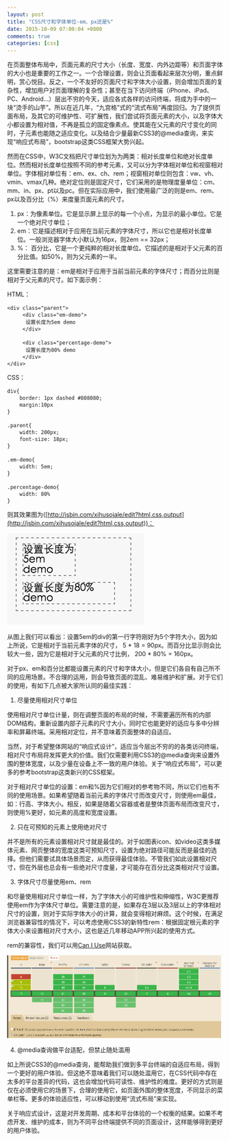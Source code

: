 ```yaml
---
layout: post
title: "CSS尺寸和字体单位-em、px还是%"
date: 2015-10-09 07:00:04 +0800
comments: true
categories: [css]
---
```


在页面整体布局中，页面元素的尺寸大小（长度、宽度、内外边距等）和页面字体的大小也是重要的工作之一。一个合理设置，则会让页面看起来层次分明，重点鲜明，赏心悦目。反之，一个不友好的页面尺寸和字体大小设置，则会增加页面的复杂性，增加用户对页面理解的复杂性；甚至在当下访问终端（iPhone、iPad、PC、Android...）层出不穷的今天，适应各式各样的访问终端，将成为手中的一块“烫手的山芋”。所以在近几年，“九宫格”式的“流式布局”再度回归。为了提供页面布局，及其它的可维护性、可扩展性，我们尝试将页面元素的大小，以及字体大小都设置为相对值，不再是孤立的固定像素点。使其能在父元素的尺寸变化的同时，子元素也能随之适应变化。以及结合少量最新CSS3的@media查询，来实现“响应式布局”，bootstrap这类CSS框架大势兴起。

然而在CSS中，W3C文档把尺寸单位划为为两类：相对长度单位和绝对长度单位。然而相对长度单位按照不同的参考元素，又可以分为字体相对单位和视窗相对单位。字体相对单位有：em、ex、ch、rem；视窗相对单位则包含：vw、vh、vmin、vmax几种。绝对定位则是固定尺寸，它们采用的是物理度量单位：cm、mm、in、px、pt以及pc。但在实际应用中，我们使用最广泛的则是em、rem、px以及百分比（%）来度量页面元素的尺寸。

1. px：为像素单位。它是显示屏上显示的每一个小点，为显示的最小单位。它是一个绝对尺寸单位；
2. em：它是描述相对于应用在当前元素的字体尺寸，所以它也是相对长度单位。一般浏览器字体大小默认为16px，则2em == 32px；
3. %： 百分比，它是一个更纯粹的相对长度单位。它描述的是相对于父元素的百分比值。如50%，则为父元素的一半。

这里需要注意的是：em是相对于应用于当前当前元素的字体尺寸；而百分比则是相对于父元素的尺寸。如下面示例：

HTML：

	<div class="parent">
	 	 <div class="em-demo">
		  设置长度为5em demo
	 	 </div>
	
		 <div class="percentage-demo">
		  设置长度为80% demo
	 	 </div>
	</div>

CSS：

	div{
		border: 1px dashed #808080;
		margin:10px
	}

	.parent{
		width: 200px;
		font-size: 18px;
	}

	.em-demo{
		width: 5em;
	}

	.percentage-demo{
		width: 80%
	}

则其效果图为([http://jsbin.com/xihusojale/edit?html,css,output](http://jsbin.com/xihusojale/edit?html,css,output))：

![em percentage demo](/images/blog_img/em-percentage-demo.png)

从图上我们可以看出：设置5em的div的第一行字符刚好为5个字符大小，因为如上所说，它是相对于当前元素字体的尺寸， 5 * 18 = 90px。而百分比显示则会比较大一些，因为它是相对于父元素的尺寸比例， 200 * 80% = 160px。

对于px、em和百分比都能设置元素的尺寸和字体大小，但是它们各自有自己所不同的应用场景。不合理的运用，则会导致页面的混乱、难易维护和扩展。对于它们的使用，有如下几点被大家所认同的最佳实践：

1. 尽量使用相对尺寸单位

使用相对尺寸单位计量，则在调整页面的布局的时候，不需要遍历所有的内部DOM结构，重新设置内部子元素的尺寸大小，同时它也能更好的适应与多中分辨率和屏幕终端。采用相对定位，并不意味着页面整体的自适应。

当然，对于希望整体网站的“响应式设计”，适应当今层出不穷的的各类访问终端，相对尺寸布局将发挥更大的价值。我们仅需要利用CSS3的@media查询来设置外围的整体宽度，以及少量在设备上不一致的用户体验。关于“响应式布局”，可以更多的参考bootstrap这类新兴的CSS框架。

对于相对尺寸单位的设置：em和%因为它们相对的参考物不同，所以它们也有不同的使用场景。如果希望随着当前元素的字体尺寸而改变尺寸，则使用em最佳，如：行高、字体大小。相反，如果是随着父容器或者是整体页面布局而改变尺寸，则使用%更好，如元素的高度和宽度设置。

2. 只在可预知的元素上使用绝对尺寸

并不是所有的元素设置相对尺寸就是最佳的。对于如图表icon、如video这类多媒体元素、网页整体的宽度这类可预知尺寸，设置为绝对路径可能反而是最佳的选择。但他们需要试具体场景而定，从而获得最佳体验。不管我们如此设置相对尺寸，但在外层也总会有一些绝对尺寸度量，才可能存在百分比这类相对尺寸设置。

3. 字体尺寸尽量使用em、rem

和尽量使用相对尺寸单位一样，为了字体大小的可维护性和伸缩性，W3C更推荐使用em作为字体尺寸单位。需要注意的是，如果存在3层以及3层以上的字体相对尺寸的设置，则对于实际字体大小的计算，就会变得相对麻烦。这个时候，在满足浏览器兼容性的情况下，可以考虑使用CSS3的新特性rem：根据固定根元素的字体大小来设置相对尺寸大小，这也是近几年移动APP所兴起的使用方式。

rem的兼容性，我们可以用[Can I Use](http://caniuse.com/#feat=rem)网站获取。

![rem 兼容性](/images/blog_img/rem-兼容性.png)

4. @media查询做平台适配，但禁止随处滥用

如上所说CSS3的@media查询，能帮助我们做到多平台终端的自适应布局，得到一个更好的用户体验。但这绝不意味着我们可以随处滥用它，在CSS代码中存在太多的平台差异的代码，这也会增加代码可读性、维护性的难度。更好的方式则是仅在必须使用它的场景下，合理的使用它，如页面外围的整体宽度，不同显示的菜单栏等。更多的体验适应性，可以移动到使用“流式布局”来实现。

关于响应式设计，这是对开发周期、成本和平台体验的一个权衡的结果。如果不考虑开发、维护的成本，则为不同平台终端提供不同的页面设计，这样能够得到更好的用户体验。

